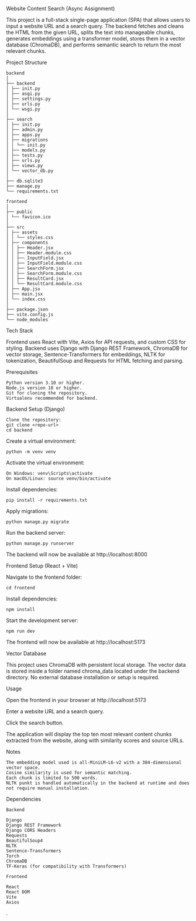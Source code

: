 Website Content Search (Async Assignment)

This project is a full-stack single-page application (SPA) that allows users to input a website URL and a search query. The backend fetches and cleans the HTML from the given URL, splits the text into manageable chunks, generates embeddings using a transformer model, stores them in a vector database (ChromaDB), and performs semantic search to return the most relevant chunks.

Project Structure
```
backend
│
├── backend
│ ├── init.py
│ ├── asgi.py
│ ├── settings.py
│ ├── urls.py
│ └── wsgi.py
│
├── search
│ ├── init.py
│ ├── admin.py
│ ├── apps.py
│ ├── migrations
│ │ └── init.py
│ ├── models.py
│ ├── tests.py
│ ├── urls.py
│ ├── views.py
│ └── vector_db.py
│
├── db.sqlite3
├── manage.py
└── requirements.txt

frontend
│
├── public
│ └── favicon.ico
│
├── src
│ ├── assets
│ │ └── styles.css
│ ├── components
│ │ ├── Header.jsx
│ │ ├── Header.module.css
│ │ ├── InputField.jsx
│ │ ├── InputField.module.css
│ │ ├── SearchForm.jsx
│ │ ├── SearchForm.module.css
│ │ ├── ResultCard.jsx
│ │ └── ResultCard.module.css
│ ├── App.jsx
│ ├── main.jsx
│ └── index.css
│
├── package.json
├── vite.config.js
└── node_modules
```
Tech Stack

Frontend uses React with Vite, Axios for API requests, and custom CSS for styling.
Backend uses Django with Django REST Framework, ChromaDB for vector storage, Sentence-Transformers for embeddings, NLTK for tokenization, BeautifulSoup and Requests for HTML fetching and parsing.

Prerequisites
```
Python version 3.10 or higher.
Node.js version 18 or higher.
Git for cloning the repository.
Virtualenv recommended for backend.
```
Backend Setup (Django)
```
Clone the repository:
git clone <repo-url>
cd backend
```
Create a virtual environment:
```
python -m venv venv
```
Activate the virtual environment:
```
On Windows: venv\Scripts\activate
On macOS/Linux: source venv/bin/activate
```

Install dependencies:
```
pip install -r requirements.txt
```

Apply migrations:
```
python manage.py migrate
```

Run the backend server:
```
python manage.py runserver
```

The backend will now be available at http://localhost:8000

Frontend Setup (React + Vite)

Navigate to the frontend folder:
```
cd frontend
```

Install dependencies:
```
npm install
```

Start the development server:
```
npm run dev
```

The frontend will now be available at http://localhost:5173

Vector Database

This project uses ChromaDB with persistent local storage.
The vector data is stored inside a folder named chroma_data located under the backend directory.
No external database installation or setup is required.

Usage

Open the frontend in your browser at http://localhost:5173

Enter a website URL and a search query.

Click the search button.

The application will display the top ten most relevant content chunks extracted from the website, along with similarity scores and source URLs.

Notes
```
The embedding model used is all-MiniLM-L6-v2 with a 384-dimensional vector space.
Cosine similarity is used for semantic matching.
Each chunk is limited to 500 words.
NLTK punkt is handled automatically in the backend at runtime and does not require manual installation.
```
Dependencies
```
Backend

Django
Django REST Framework
Django CORS Headers
Requests
BeautifulSoup4
NLTK
Sentence-Transformers
Torch
ChromaDB
TF-Keras (for compatibility with Transformers)

Frontend

React
React DOM
Vite
Axios
```



.
